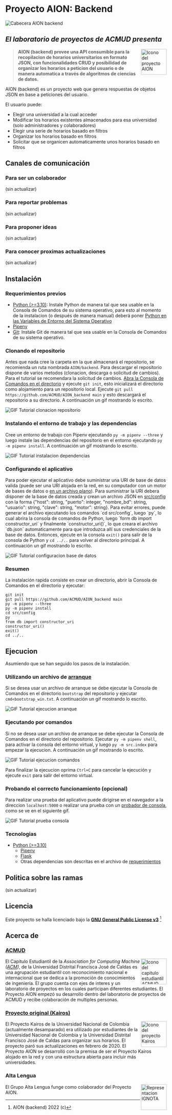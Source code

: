 # Proyecto AION: Backend

![Cabecera AION backend](/src/recursos/CabeceraBackend.svg)

## *El laboratorio de proyectos de ACMUD presenta*

<img align="right" width="80" height="80" src="/src/recursos/favicon.ico" alt="Icono del proyecto AION">

> **AION (backend) provee una API consumible para la recopilacion de horarios universitarios en formato JSON, con funcionalidades CRUD y posibilidad de organizar los horarios a peticion del usuario o de manera automatica a través de algoritmos de ciencias de datos.**

AION (backend) es un proyecto web que genera respuestas de objetos JSON en base a peticiones del usuario.

El usuario puede:
- Elegir una universidad a la cual acceder
- Modificar los horarios existentes almacenados para esa universidad (solo administradores y colaboradores)
- Elegir una serie de horarios basado en filtros
- Organizar los horarios basado en filtros
- Solicitar que se organicen automaticamente unos horarios basado en filtros

## Canales de comunicación

### Para ser un colaborador

(sin actualizar)

### Para reportar problemas

(sin actualizar)

### Para proponer ideas

(sin actualizar)

### Para conocer proximas actualizaciones

(sin actualizar)

## Instalación

### Requerimientos previos
- [Python (>=3.10)](https://www.python.org/downloads/): Instale Python de manera tal que sea usable en la Consola de Comandos de su sistema operativo, para esto al momento de la instalacion (o después de manera manual) deberá poner [Python en las Variables de Entorno del Sistema Operativo](https://realpython.com/add-python-to-path/)
- [Pipenv](https://pypi.org/project/pipenv/)
- [Git](https://git-scm.com/downloads): Instale Git de manera tal que sea usable en la Consola de Comandos de su sistema operativo.

### Clonando el repositorio
Antes que nada cree la carpeta en la que almacenará el repositorio, se recomienda un ruta nombrada `AION/backend`.
Para descargar el repositorio dispone de varios metodos (clonacion, descarga o solicitud de cambios). Para el tutorial se recomendara la solicitud de cambios. [Abra la Consola de Comandos en el directorio](https://www.groovypost.com/howto/open-command-window-terminal-window-specific-folder-windows-mac-linux/) y ejecute `git init`, esto inicializará el directorio como alojamiento para un repositorio local. Ejecute `git pull https://github.com/ACMUD/AION_backend main` y esto descargará el repositorio a su directorio. A continuación un gif mostrando lo escrito.

![GIF Tutorial clonacion repositorio](/guides/AION_tutorial-InstalacionClonar.gif)

### Instalando el entorno de trabajo y las dependencias
Cree un entorno de trabajo con Pipenv ejecutando `py -m pipenv --three` y luego instale las dependencias del repositorio en el entorno ejecutando `py -m pipenv install`. A continuación un gif mostrando lo escrito.

![GIF Tutorial instalacion dependencias](/guides/AION_tutorial-InstalacaionInstalar.gif)

### Configurando el aplicativo
Para poder ejecutar el aplicativo debe suministrar una URI de base de datos valida (puede ser una URI alojada en la red, en su computador con un motor de bases de datos o [en un archivo plano](https://stackoverflow.com/posts/56417062/revisions)). Para suministrar la URI debera disponer de la base de datos creada y crean un archivo JSON en [src/config](/src/config) con la forma {"host": string, "puerto": integer, "nombre_bd": string, "usuario": string, "clave": string, "motor": string}.
Para evitar errores, puede generar el archivo ejecutando los comandos ´cd src/config´, luego ´py´, lo cual abrira la consola de comandos de Python, luego ´form db import constructor_uri´ y finalmente ´constructor_uri()´, lo que creara el archivo ´db.json´ automaticamente para que introduzca allí sus credenciales de la base de datos. Entonces, ejecute en la consola `exit()` para salir de la consola de Python y `cd ../..` para volver al directorio principal. A continuación un gif mostrando lo escrito.

![GIF Tutorial configuracion base de datos](/guides/AION_tutorial-InstalacionConfigurar.gif)

### Resumen
La instalación rapida consiste en crear un directorio, abrir la Consola de Comandos en el directorio y ejecutar:

```
git init
git pull https://github.com/ACMUD/AION_backend main
py -m pipenv --three
py -m pipenv install
cd src/config
py
from db import constructor_uri
constructor_uri()
exit()
cd ../..

```

## Ejecucion
Asumiendo que se han seguido los pasos de la instalación.

### Utilizando un archivo de [arranque](/bootstrap)
Si se desea usar un archivo de arranque se debe ejecutar la Consola de Comandos en el directorio `bootstrap` del repositorio y ejecutar `cmd<bootstrap_win.txt`. A continuación un gif mostrando lo escrito.

![GIF Tutorial ejecucion arranque](/guides/AION_tutorial-EjecucionArranque.gif)

### Ejecutando por comandos
Si no se desea usar un archivo de arranque se debe ejecutar la Consola de Comandos en el directorio del repositorio. Ejecutar `py -m pipenv shell`, para activar la consola del entorno virtual, y luego `py -m src.index` para empezar la ejecucion. A continuación un gif mostrando lo escrito.

![GIF Tutorial ejecucion comandos](/guides/AION_tutorial-EjecucionDisparar.gif)

Para finalizar la ejecucion oprima `Ctrl+C` para cancelar la ejecución y ejecute `exit` para salir del entorno virtual.

### Probando el correcto funcionamiento (opcional)
Para realizar una prueba del aplicativo puede dirigirse en el navegador a la direccion `localhost:5000` o realizar una prueba con un [probador de consola](https://curl.se/download.html), como se ve en el siguiente gif.

![GIF Tutorial prueba consola](/guides/AION_tutorial-EjecucionProbar.gif)

### Tecnologias
- [Python (>=3.10)](https://www.python.org/downloads/)
  - [Pipenv](https://pypi.org/project/pipenv/)
  - [Flask](https://pypi.org/project/Flask/)
  - Otras dependencias son descritas en el archivo de [requerimientos](/requirements.txt)

## Politica sobre las ramas

(sin actualizar)

## Licencia

Este proyecto se halla licenciado bajo la **[GNU General Public License v3](/LICENSE)** [^c]

## Acerca de

### [ACMUD](https://www.acmud.cf/)

<img align="right" width="80" height="80" src="https://www.acmud.cf/static/media/logo_dark@2x.a77414011244bb13251c.png" alt="Icono del capitulo estudiantil ACMUD">

El Capitulo Estudiantil de la *Association for Computing Machine ([ACM](https://www.acm.org/))*, de la Universidad Distrital Francisca José de Caldas es una agrupación estudiantil con reconocimiento nacional e internacional que se dedica a la promoción de conocimientos de ingeniería. El grupo cuenta con ejes de interes y un laboratorio de proyectos en los cuales participan diferentes estudiantes. El Proyecto AION empezó su desarrollo dentro del laboratorio de proyectos de ACMUD y recibe colaboración de multiples personas.

### [Proyecto original (Kairos)](https://www.facebook.com/KairosUN)

<img align="right" width="80" height="80" src="https://scontent.fbog16-2.fna.fbcdn.net/v/t1.6435-9/162401707_194505602474770_3611468024973357193_n.jpg?_nc_cat=104&ccb=1-7&_nc_sid=09cbfe&_nc_ohc=WdM83nm8n3gAX9-ND3M&_nc_ht=scontent.fbog16-2.fna&oh=00_AfDXNFiChKhogfN5M3oSa-arKq_XQOiXeKa856IfkscNVQ&oe=63CDDEDD" alt="Icono del proyecto Kairos">

El Proyecto Kairos de la Universidad Nacional de Colombia (actualmente desamparado) era utilizado por estudiantes de la Universidad Nacional de Colombia y la Universidad Distrital Francisco José de Caldas para organizar sus horarios. El proyecto paró sus actualizaciones en febrero de 2020. El Proyecto AION se desarrolló con la premisa de ser el Proyecto Kairos alojado en la red y con una estructura abierta para incluir más universidades.

### Alta Lengua

<img align="right" width="80" height="80" src="https://i.pinimg.com/originals/7c/45/ed/7c45edada41d213994f17f5f26b05b67.jpg" alt="Representacion IGNOTA">

El Grupo Alta Lengua funge como colaborador del Proyecto AION.

[^c]: AION (backend) 2022 (c)
